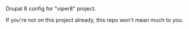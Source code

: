 Drupal 8 config for "viper8" project. 

If you're not on this project already, this repo won't mean much to you.
